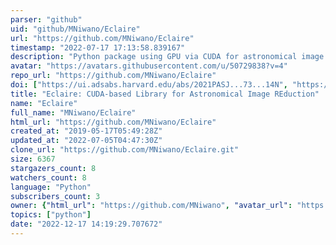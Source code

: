 ```yaml
---
parser: "github"
uid: "github/MNiwano/Eclaire"
url: "https://github.com/MNiwano/Eclaire"
timestamp: "2022-07-17 17:13:58.839167"
description: "Python package using GPU via CUDA for astronomical image reduction"
avatar: "https://avatars.githubusercontent.com/u/50729838?v=4"
repo_url: "https://github.com/MNiwano/Eclaire"
doi: ["https://ui.adsabs.harvard.edu/abs/2021PASJ...73...14N", "https://ui.adsabs.harvard.edu/abs/2020ascl.soft08020N/abstract"]
title: "Eclaire: CUDA-based Library for Astronomical Image REduction"
name: "Eclaire"
full_name: "MNiwano/Eclaire"
html_url: "https://github.com/MNiwano/Eclaire"
created_at: "2019-05-17T05:49:28Z"
updated_at: "2022-07-05T04:47:30Z"
clone_url: "https://github.com/MNiwano/Eclaire.git"
size: 6367
stargazers_count: 8
watchers_count: 8
language: "Python"
subscribers_count: 3
owner: {"html_url": "https://github.com/MNiwano", "avatar_url": "https://avatars.githubusercontent.com/u/50729838?v=4", "login": "MNiwano", "type": "User"}
topics: ["python"]
date: "2022-12-17 14:19:29.707672"
---
```

